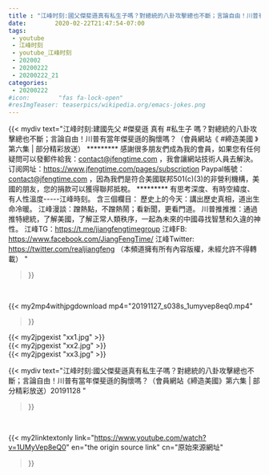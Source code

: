 ```yaml
---
title : "江峰时刻:國父傑斐遜真有私生子嗎？對總統的八卦攻擊總也不斷；言論自由！川普有當年傑斐遜的胸懷嗎？（會員網站《締造美國》第六集 | 部分精彩放送）20191128 "
date:        2020-02-22T21:47:54-07:00
tags:
 - youtube
 - 江峰时刻
 - youtube_江峰时刻
 - 202002
 - 20200222
 - 20200222_21
categories:
 - 20200222
#icon:        "fas fa-lock-open"
#resImgTeaser: teaserpics/wikipedia.org/emacs-jokes.png
---
```


{{< mydiv text="江峰时刻:建國先父 #傑斐遜 真有 #私生子 嗎？對總統的八卦攻擊總也不斷；言論自由！川普有當年傑斐遜的胸懷嗎？（會員網站《 #締造美國 》第六集 | 部分精彩放送）     ********* 感謝很多朋友們成為我的會員，如果您有任何疑問可以發郵件給我：contact@jfengtime.com ，我會讓網站技術人員去解決。 订阅网址：https://www.jfengtime.com/pages/subscription Paypal帳號：contact@jfengtime.com ，因為我們是符合美國联邦501(c)(3)的非營利機構，美國的朋友，您的捐款可以獲得聯邦抵稅。     ********* 有思考深度、有時空緯度、有人性溫度-----江峰時刻。 含三個欄目： 歷史上的今天：講出歷史真相，道出生命冷暖。 江峰漫談：蹭熱點，不蹭熱鬧；看新聞，更看門道。 川普推推推：通過推特總統，了解美國，了解正常人類秩序，一起為未來的中國尋找智慧和久違的神性。  江峰TG：https://t.me/jiangfengtimegroup 江峰FB: https://www.facebook.com/JiangFengTime/ 江峰Twitter: https://twitter.com/realjiangfeng （本頻道擁有所有內容版權，未經允許不得轉載） "
>}}
<br>


{{< my2mp4withjpgdownload mp4="20191127_s038s_1umyvep8eq0.mp4"
>}}

{{< my2jpgexist "xx1.jpg" >}}<br>
{{< my2jpgexist "xx2.jpg" >}}<br>
{{< my2jpgexist "xx3.jpg" >}}<br>



{{< mydiv text="江峰时刻:國父傑斐遜真有私生子嗎？對總統的八卦攻擊總也不斷；言論自由！川普有當年傑斐遜的胸懷嗎？（會員網站《締造美國》第六集 | 部分精彩放送）20191128 "
>}}
<br>

{{< my2linktextonly link="https://www.youtube.com/watch?v=1UMyVep8eQ0"
en="the origin source link" cn="原始來源網址"
>}}


<br>

